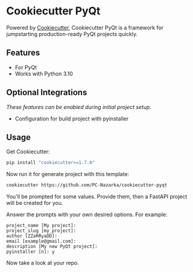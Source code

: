 # Cookiecutter PyQt

Powered by [Cookiecutter](https://github.com/cookiecutter/cookiecutter), Cookiecutter PyQt is a framework for jumpstarting
production-ready PyQt projects quickly.

## Features

-   For PyQt
-   Works with Python 3.10

## Optional Integrations

*These features can be enabled during initial project setup.*

-   Configuration for build project with pyinstaller

## Usage

Get Cookiecutter:

```bash
pip install "cookiecutter>=1.7.0"
```

Now run it for generate project with this template:

```bash
cookiecutter https://github.com/PC-Nazarka/cookiecutter-pyqt
```

You'll be prompted for some values. Provide them, then a FastAPI project will be created for you.

Answer the prompts with your own desired options. For example:

    project_name [My project]: 
    project_slug [my_project]: 
    author [ZZaRRyaDD]: 
    email [example@gmail.com]: 
    description [My new PyQt project]: 
    pyinstaller [n]: y


Now take a look at your repo.
